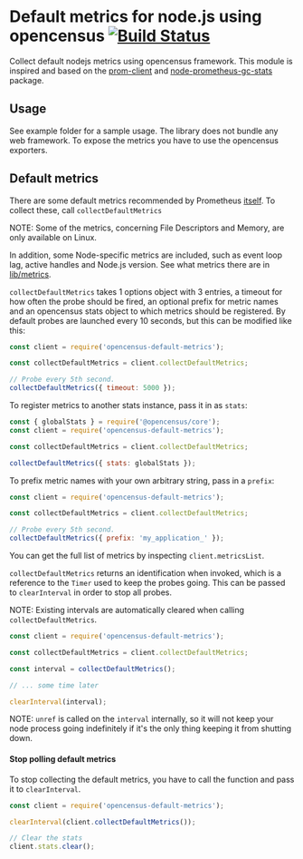 # Default metrics for node.js using opencensus [![Build Status](https://travis-ci.org/rhaymo/opencensus-node-default-metrics.svg?branch=master)](https://travis-ci.org/rhaymo/opencensus-node-default-metrics)

Collect default nodejs metrics using opencensus framework.
This module is inspired and based on the [prom-client](https://github.com/siimon/prom-client) and [node-prometheus-gc-stats](https://github.com/SimenB/node-prometheus-gc-stats) package.

## Usage

See example folder for a sample usage. The library does not bundle any web
framework. To expose the metrics you have to use the opencensus exporters.

## Default metrics

There are some default metrics recommended by Prometheus
[itself](https://prometheus.io/docs/instrumenting/writing_clientlibs/#standard-and-runtime-collectors).
To collect these, call `collectDefaultMetrics`

NOTE: Some of the metrics, concerning File Descriptors and Memory, are only
available on Linux.

In addition, some Node-specific metrics are included, such as event loop lag,
active handles and Node.js version. See what metrics there are in
[lib/metrics](lib/metrics).

`collectDefaultMetrics` takes 1 options object with 3 entries, a timeout for how
often the probe should be fired, an optional prefix for metric names
and an opencensus stats object to which metrics should be registered. By default probes are
launched every 10 seconds, but this can be modified like this:

```js
const client = require('opencensus-default-metrics');

const collectDefaultMetrics = client.collectDefaultMetrics;

// Probe every 5th second.
collectDefaultMetrics({ timeout: 5000 });
```

To register metrics to another stats instance, pass it in as `stats`:

```js
const { globalStats } = require('@opencensus/core');
const client = require('opencensus-default-metrics');

const collectDefaultMetrics = client.collectDefaultMetrics;

collectDefaultMetrics({ stats: globalStats });
```

To prefix metric names with your own arbitrary string, pass in a `prefix`:

```js
const client = require('opencensus-default-metrics');

const collectDefaultMetrics = client.collectDefaultMetrics;

// Probe every 5th second.
collectDefaultMetrics({ prefix: 'my_application_' });
```

You can get the full list of metrics by inspecting
`client.metricsList`.

`collectDefaultMetrics` returns an identification when invoked, which is a
reference to the `Timer` used to keep the probes going. This can be passed to
`clearInterval` in order to stop all probes.

NOTE: Existing intervals are automatically cleared when calling
`collectDefaultMetrics`.

```js
const client = require('opencensus-default-metrics');

const collectDefaultMetrics = client.collectDefaultMetrics;

const interval = collectDefaultMetrics();

// ... some time later

clearInterval(interval);
```

NOTE: `unref` is called on the `interval` internally, so it will not keep your
node process going indefinitely if it's the only thing keeping it from shutting
down.

#### Stop polling default metrics

To stop collecting the default metrics, you have to call the function and pass
it to `clearInterval`.

```js
const client = require('opencensus-default-metrics');

clearInterval(client.collectDefaultMetrics());

// Clear the stats
client.stats.clear();
```
